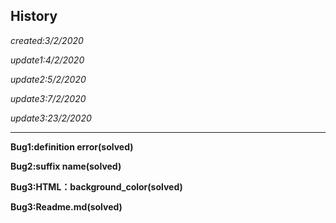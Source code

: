## History
*created:3/2/2020*

*update1:4/2/2020*

*update2:5/2/2020*

*update3:7/2/2020*

*update3:23/2/2020*
***
__Bug1:definition error(solved)__

__Bug2:suffix name(solved)__

__Bug3:HTML：background_color(solved)__

__Bug3:Readme.md(solved)__
